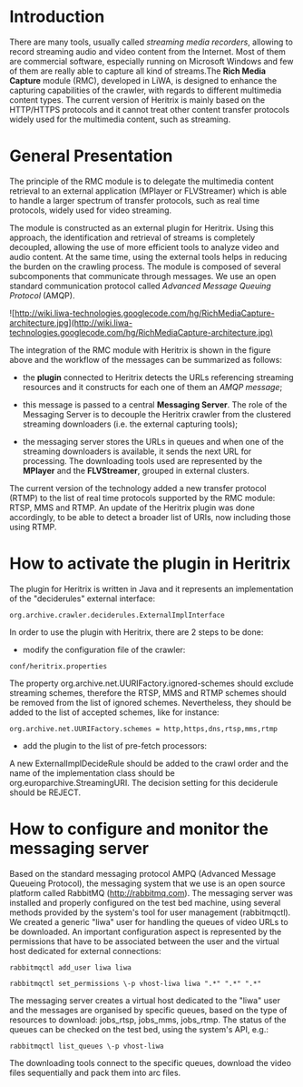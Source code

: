 # Introduction #

There are many tools, usually called _streaming media recorders_, allowing to record streaming audio and video content from the Internet. Most of them are commercial software, especially running on Microsoft Windows and few of them are really able to capture all kind of streams.The **Rich Media Capture** module (RMC), developed in LiWA, is designed to enhance the capturing capabilities of the crawler, with regards to different multimedia content types. The current version of Heritrix is mainly based on the HTTP/HTTPS protocols and it cannot treat other content transfer protocols widely used for the multimedia content, such as streaming.

# General Presentation #

The principle of the RMC module is to delegate the multimedia content retrieval to an external application (MPlayer or FLVStreamer) which is able to handle a larger spectrum of transfer protocols, such as real time protocols, widely used for video streaming.

The module is constructed as an external plugin for Heritrix. Using this approach, the identification and retrieval of streams is completely decoupled, allowing the use of more efficient tools to analyze video and audio content. At the same time, using the external tools helps in reducing the burden on the crawling process. The module is composed of several subcomponents that communicate through messages. We use an open standard communication protocol called _Advanced Message Queuing Protocol_ (AMQP).

![http://wiki.liwa-technologies.googlecode.com/hg/RichMediaCapture-architecture.jpg](http://wiki.liwa-technologies.googlecode.com/hg/RichMediaCapture-architecture.jpg)

The integration of the RMC module with Heritrix is shown in the figure above and the workflow of the messages can be summarized as follows:

  * the **plugin** connected to Heritrix detects the URLs referencing streaming resources and it constructs for each one of them an _AMQP message_;

  * this message is passed to a central **Messaging Server**. The role of the Messaging Server is to decouple the Heritrix crawler from the clustered streaming downloaders (i.e. the external capturing tools);

  * the messaging server stores the URLs in queues and when one of the streaming downloaders is available, it sends the next URL for processing. The downloading tools used are represented by the **MPlayer** and the **FLVStreamer**, grouped in external clusters.

The current version of the technology added a new transfer protocol (RTMP) to the list of real time protocols supported by the RMC module: RTSP, MMS and RTMP. An update of the Heritrix plugin was done accordingly, to be able to detect a broader list of URIs, now including those using RTMP.

# How to activate the plugin in Heritrix #

The plugin for Heritrix is written in Java and it represents an implementation of the "deciderules" external interface:

```
org.archive.crawler.deciderules.ExternalImplInterface
```

In order to use the plugin with Heritrix, there are 2 steps to be done:

  * modify the configuration file of the crawler:

```
conf/heritrix.properties
```

The property org.archive.net.UURIFactory.ignored-schemes should exclude streaming schemes, therefore the RTSP, MMS and RTMP schemes should be removed from the list of ignored schemes. Nevertheless, they should be added to the list of accepted schemes, like for instance:

```
org.archive.net.UURIFactory.schemes = http,https,dns,rtsp,mms,rtmp
```

  * add the plugin to the list of pre-fetch processors:

A new ExternalImplDecideRule should be added to the crawl order and the name of the implementation class should be org.europarchive.StreamingURI. The decision setting for this deciderule should be REJECT.

# How to configure and monitor the messaging server #

Based on the standard messaging protocol AMPQ (Advanced Message Queueing Protocol), the messaging system that we use is an open source platform called RabbitMQ (http://rabbitmq.com). The messaging server was installed and properly configured on the test bed machine, using several methods provided by the system's tool for user management (rabbitmqctl). We created a generic "liwa" user for handling the queues of video URLs to be downloaded. An important configuration aspect is represented by the permissions that have to be associated between the user and the virtual host dedicated for external connections:

```
rabbitmqctl add_user liwa liwa

rabbitmqctl set_permissions \-p vhost-liwa liwa ".*" ".*" ".*"
```

The messaging server creates a virtual host dedicated to the "liwa" user and the messages are organised by specific queues, based on the type of resources to download: jobs\_rtsp, jobs\_mms, jobs\_rtmp. The status of the queues can be checked on the test bed, using the system's API, e.g.:

```
rabbitmqctl list_queues \-p vhost-liwa
```

The downloading tools connect to the specific queues, download the video files sequentially and pack them into arc files.